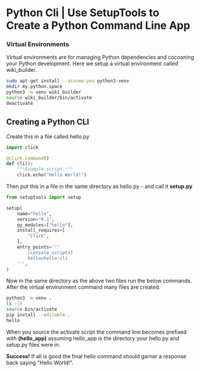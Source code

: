 
# Python Cli | Use SetupTools to Create a Python Command Line App

### Virtual Environments

Virtual environments are for managing Python dependencies and cocooning your Python development. Here we setup a virtual environment called wiki_builder.

``` bash
sudo apt-get install --assume-yes python3-venv
mkdir my.python.space
python3 -m venv wiki_builder
source wiki_builder/bin/activate
deactivate
```

## Creating a Python CLI

Create this in a file called hello.py

``` python
import click

@click.command()
def cli():
    """Example script."""
    click.echo("Hello World!")
```

Then put this in a file in the same directory as hello.py - and call it **setup.py**

``` python
from setuptools import setup

setup(
    name="hello",
    version="0.1",
    py_modules=["hello"],
    install_requires=[
        "Click",
    ],
    entry_points='''
        [console_scripts]
        hello=hello:cli
    ''',
)
```

Now in the same directory as the above two files run the below commands. After the virtual environment command many files are created.

``` bash
python3 -m venv .
ls -lh
source bin/activate
pip install --editable .
hello
```

When you source the activate script the command line becomes prefixed with **(hello_app)** assuming hello_app is the directory your hello.py and setup.py files were in.

**Success!** If all is good the final hello command should garner a response back saying "Hello World!".




